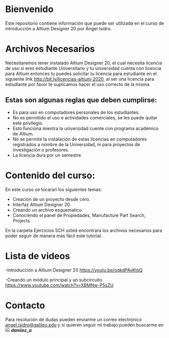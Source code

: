 # Bienvenido	
 Este repositorio contiene información que puede ser utilizada en el curso de introducción a Altium Designer 20 por Ángel Isidro.

# Archivos Necesarios

 Necesitaremos tener instalado Altium Designer 20, el cual necesita licencia de uso si eres estudiante Universitario y tu universidad cuenta con licencia para Altium entonces tu puedes solicitar tu licencia para estudiante en el siguiente link <http://bit.ly/licencias-altium-2020>, al ser una licencia para estudiante por favor te suplicamos hacer el uso correcto de la misma. 

## Estas son algunas reglas que deben cumplirse:

* Es para uso en computadores personales de los estudiantes.
* No es permitido el uso e actividades comerciales, se les puede quitar este privilegio.
* Esto funciona mientra la universidad cuente con programa académico de Altium.
* No se permite la instalación de estas licencias en computadores registrados a nombre de la Universidad, ni para proyectos de investigación o profesores.
* La licencia dura por un semestre.

# Contenido del curso:

En este curso se tocaran los siguientes temas: 

- Creación de un proyecto desde cero.
- Interfaz Altium Designer 20.
- Creando un archivo esquematico.
- Conociendo el panel de Propiedades, Manufacture Part Search, Projects.

En la carpeta Ejercicios SCH usted encontrara los archivos necesarios para poder seguir de manera más fácil este tutorial.

# Lista de videos

-Introducción a Altium Designer 20 <https://youtu.be/oqkdPAvKtsQ> <enter> 
	
-Creando un módulo principal y un subcircuito. <https://www.youtube.com/watch?v=XBMNw-P5sZU> <enter>

# Contacto 
Para resolución de dudas pueden enviarme un correo electrónico <angel.isidro@galileo.edu> y si quieren seguir mi trabajo pueden buscarme en IG ***daniiez_a*** 